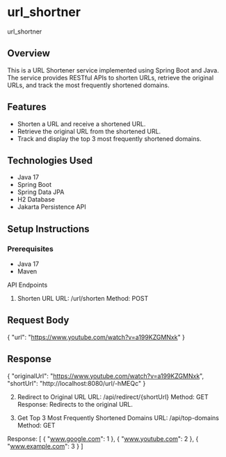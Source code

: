 # url_shortner
 url_shortner


## Overview

This is a URL Shortener service implemented using Spring Boot and Java. The service provides RESTful APIs to shorten URLs, retrieve the original URLs, and track the most frequently shortened domains.

## Features

- Shorten a URL and receive a shortened URL.
- Retrieve the original URL from the shortened URL.
- Track and display the top 3 most frequently shortened domains.

## Technologies Used

- Java 17
- Spring Boot
- Spring Data JPA
- H2 Database
- Jakarta Persistence API

## Setup Instructions

### Prerequisites

- Java 17
- Maven


API Endpoints

1. Shorten URL
   URL: /url/shorten
   Method: POST

## Request Body 

   {
   "url": "https://www.youtube.com/watch?v=a199KZGMNxk"
   }

## Response

   {
   "originalUrl": "https://www.youtube.com/watch?v=a199KZGMNxk",
   "shortUrl": "http://localhost:8080/url/-hMEQc"
   }


2. Redirect to Original URL
   URL: /api/redirect/{shortUrl}
   Method: GET
   Response: Redirects to the original URL.

3. Get Top 3 Most Frequently Shortened Domains
   URL: /api/top-domains
   Method: GET

Response:
   [
      {
         "www.google.com": 1
      },
      {
         "www.youtube.com": 2
      },
      {
         "www.example.com": 3
      }
   ]

